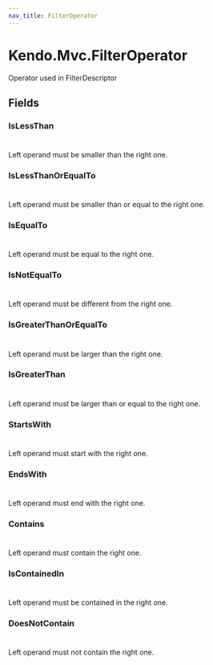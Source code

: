 ```yaml
---
nav_title: FilterOperator
---
```


# Kendo.Mvc.FilterOperator
Operator used in FilterDescriptor


## Fields


### IsLessThan
#
Left operand must be smaller than the right one.

### IsLessThanOrEqualTo
#
Left operand must be smaller than or equal to the right one.

### IsEqualTo
#
Left operand must be equal to the right one.

### IsNotEqualTo
#
Left operand must be different from the right one.

### IsGreaterThanOrEqualTo
#
Left operand must be larger than the right one.

### IsGreaterThan
#
Left operand must be larger than or equal to the right one.

### StartsWith
#
Left operand must start with the right one.

### EndsWith
#
Left operand must end with the right one.

### Contains
#
Left operand must contain the right one.

### IsContainedIn
#
Left operand must be contained in the right one.

### DoesNotContain
#
Left operand must not contain the right one.




